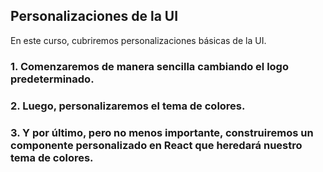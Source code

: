 
## Personalizaciones de la UI

En este curso, cubriremos personalizaciones básicas de la UI.

### 1. Comenzaremos de manera sencilla cambiando el logo predeterminado.

### 2. Luego, personalizaremos el tema de colores.

### 3. Y por último, pero no menos importante, construiremos un componente personalizado en React que heredará nuestro tema de colores.